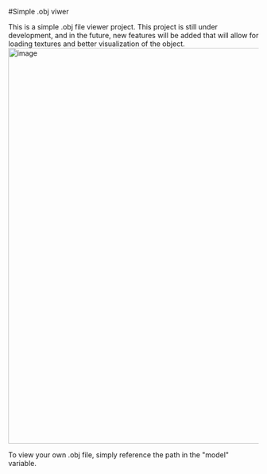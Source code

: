 #Simple .obj viwer

This is a simple .obj file viewer project. This project is still under development, and in the future, new features will be added that will allow for loading textures and better visualization of the object.
<img width="796" alt="image" src="https://github.com/henrysoares/3D-Object-Viwer/assets/96996209/ddc1216f-4d3d-4c0b-a37d-2174fdda25be">

To view your own .obj file, simply reference the path in the "model" variable.

